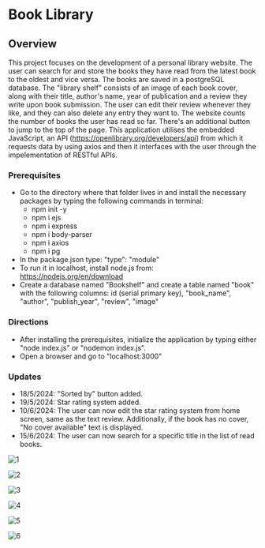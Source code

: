 # Book Library
## Overview
This project focuses on the development of a personal library website. The user can search for and store the books they have read from the latest book to the oldest and vice versa. The books are saved in a postgreSQL database.
The "library shelf" consists of an image of each book cover, along with their title, author's name, year of publication and a review they write upon book submission.
The user can edit their review whenever they like, and they can also delete any entry they want to.
The website counts the number of books the user has read so far. 
There's an additional button to jump to the top of the page.
This application utilises the embedded JavaScript, an API (https://openlibrary.org/developers/api) from which it requests data by using axios and then it interfaces with the user through the impelementation of RESTful APIs.
### Prerequisites
- Go to the directory where that folder lives in and install the necessary packages by typing the following commands in terminal:
  - npm init -y
  - npm i ejs
  - npm i express
  - npm i body-parser
  - npm i axios
  - npm i pg
- In the package.json type: "type": "module"
- To run it in localhost, install node.js from: https://nodejs.org/en/download
- Create a database named "Bookshelf" and create a table named "book" with the following columns: id (serial primary key), "book_name", "author", "publish_year", "review", "image"
### Directions 
- After installing the prerequisites, initialize the application by typing either "node index.js" or "nodemon index.js".
- Open a browser and go to "localhost:3000"
### Updates
- 18/5/2024: "Sorted by" button added.
- 19/5/2024: Star rating system added.
- 10/6/2024: The user can now edit the star rating system from home screen, same as the text review. Additionally, if the book has no cover, "Νo cover available" text is displayed.
- 15/6/2024: The user can now search for a specific title in the list of read books.

![1](https://github.com/Stratosss/BookLibrary/assets/157527268/e62c4e07-13f9-4670-9130-5b2268c9a39d)

![2](https://github.com/Stratosss/BookLibrary/assets/157527268/8fca396c-8b2d-4521-a69b-446f18d7cdf1)

![3](https://github.com/Stratosss/BookLibrary/assets/157527268/98ca64aa-e9c8-4f9f-9441-c248cec02205)

![4](https://github.com/Stratosss/BookLibrary/assets/157527268/6c457940-3902-46da-8a42-dacdf91ca26a)

![5](https://github.com/Stratosss/BookLibrary/assets/157527268/13f83a67-b619-470b-be18-ab2d115e36f4)

![6](https://github.com/Stratosss/BookLibrary/assets/157527268/f4d7809a-c791-42c0-95d1-ed8a83ba1680)
